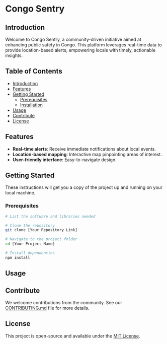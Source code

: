 # Congo Sentry

## Introduction

Welcome to Congo Sentry, a community-driven initiative aimed at enhancing public safety in Congo. This platform leverages real-time data to provide location-based alerts, empowering locals with timely, actionable insights.

## Table of Contents
- [Introduction](#introduction)
- [Features](#features)
- [Getting Started](#getting-started)
  - [Prerequisites](#prerequisites)
  - [Installation](#installation)
- [Usage](#usage)
- [Contribute](#contribute)
- [License](#license)

## Features

- **Real-time alerts**: Receive immediate notifications about local events.
- **Location-based mapping**: Interactive map pinpointing areas of interest.
- **User-friendly interface**: Easy-to-navigate design.

## Getting Started

These instructions will get you a copy of the project up and running on your local machine.

### Prerequisites

```bash
# List the software and libraries needed

# Clone the repository
git clone [Your Repository Link]

# Navigate to the project folder
cd [Your Project Name]

# Install dependencies
npm install
```
## Usage

## Contribute

We welcome contributions from the community. See our [CONTRIBUTING.md](CONTRIBUTING.md) file for more details.

## License

This project is open-source and available under the [MIT License](LICENSE).

